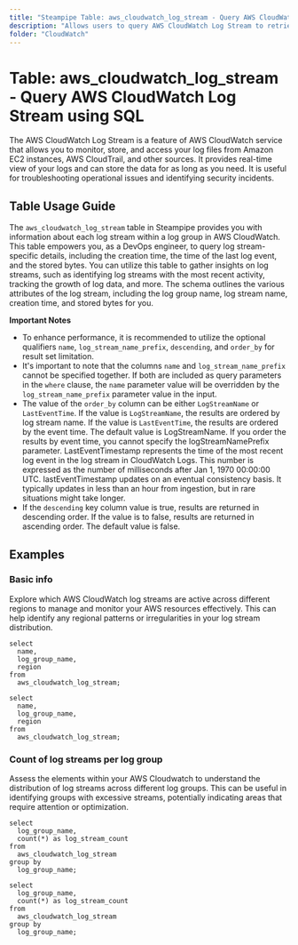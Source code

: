 ```yaml
---
title: "Steampipe Table: aws_cloudwatch_log_stream - Query AWS CloudWatch Log Stream using SQL"
description: "Allows users to query AWS CloudWatch Log Stream to retrieve detailed information about each log stream within a log group."
folder: "CloudWatch"
---
```


# Table: aws_cloudwatch_log_stream - Query AWS CloudWatch Log Stream using SQL

The AWS CloudWatch Log Stream is a feature of AWS CloudWatch service that allows you to monitor, store, and access your log files from Amazon EC2 instances, AWS CloudTrail, and other sources. It provides real-time view of your logs and can store the data for as long as you need. It is useful for troubleshooting operational issues and identifying security incidents.

## Table Usage Guide

The `aws_cloudwatch_log_stream` table in Steampipe provides you with information about each log stream within a log group in AWS CloudWatch. This table empowers you, as a DevOps engineer, to query log stream-specific details, including the creation time, the time of the last log event, and the stored bytes. You can utilize this table to gather insights on log streams, such as identifying log streams with the most recent activity, tracking the growth of log data, and more. The schema outlines the various attributes of the log stream, including the log group name, log stream name, creation time, and stored bytes for you.

**Important Notes**
- To enhance performance, it is recommended to utilize the optional qualifiers `name`, `log_stream_name_prefix`, `descending`, and `order_by` for result set limitation.
- It's important to note that the columns `name` and `log_stream_name_prefix` cannot be specified together. If both are included as query parameters in the `where` clause, the `name` parameter value will be overridden by the `log_stream_name_prefix` parameter value in the input.
- The value of the `order_by` column can be either `LogStreamName` or `LastEventTime`. If the value is `LogStreamName`, the results are ordered by log stream name. If the value is `LastEventTime`, the results are ordered by the event time. The default value is LogStreamName. If you order the results by event time, you cannot specify the logStreamNamePrefix parameter. LastEventTimestamp represents the time of the most recent log event in the log stream in CloudWatch Logs. This number is expressed as the number of milliseconds after Jan 1, 1970 00:00:00 UTC. lastEventTimestamp updates on an eventual consistency basis. It typically updates in less than an hour from ingestion, but in rare situations might take longer.
- If the `descending` key column value is true, results are returned in descending order. If the value is to false, results are returned in ascending order. The default value is false.

## Examples

### Basic info
Explore which AWS CloudWatch log streams are active across different regions to manage and monitor your AWS resources effectively. This can help identify any regional patterns or irregularities in your log stream distribution.

```sql+postgres
select
  name,
  log_group_name,
  region
from
  aws_cloudwatch_log_stream;
```

```sql+sqlite
select
  name,
  log_group_name,
  region
from
  aws_cloudwatch_log_stream;
```

### Count of log streams per log group
Assess the elements within your AWS Cloudwatch to understand the distribution of log streams across different log groups. This can be useful in identifying groups with excessive streams, potentially indicating areas that require attention or optimization.

```sql+postgres
select
  log_group_name,
  count(*) as log_stream_count
from
  aws_cloudwatch_log_stream
group by
  log_group_name;
```

```sql+sqlite
select
  log_group_name,
  count(*) as log_stream_count
from
  aws_cloudwatch_log_stream
group by
  log_group_name;
```